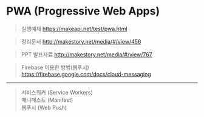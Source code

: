 # PWA (Progressive Web Apps)  

> 실행예제
https://makeapi.net/test/pwa.html  
  
> 정리문서 
http://makestory.net/media/#/view/456  
  
> PPT 발표자료
http://makestory.net/media/#/view/767  

> Firebase 이용한 방법(웹푸시)  
https://firebase.google.com/docs/cloud-messaging  
  
----------

> 서비스워커 (Service Workers)  
> 매니페스트 (Manifest)  
> 웹푸시 (Web Push)  


